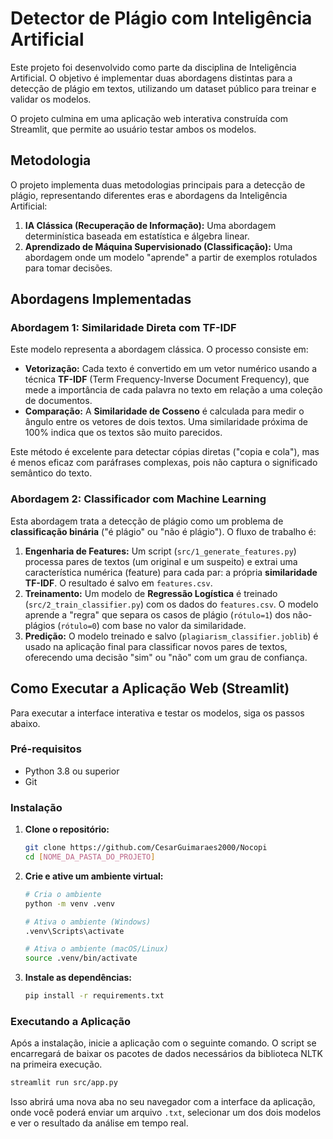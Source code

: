 # Detector de Plágio com Inteligência Artificial

Este projeto foi desenvolvido como parte da disciplina de Inteligência Artificial. O objetivo é implementar duas abordagens distintas para a detecção de plágio em textos, utilizando um dataset público para treinar e validar os modelos.

O projeto culmina em uma aplicação web interativa construída com Streamlit, que permite ao usuário testar ambos os modelos.

## Metodologia

O projeto implementa duas metodologias principais para a detecção de plágio, representando diferentes eras e abordagens da Inteligência Artificial:

1.  **IA Clássica (Recuperação de Informação):** Uma abordagem determinística baseada em estatística e álgebra linear.
2.  **Aprendizado de Máquina Supervisionado (Classificação):** Uma abordagem onde um modelo "aprende" a partir de exemplos rotulados para tomar decisões.

## Abordagens Implementadas

### Abordagem 1: Similaridade Direta com TF-IDF

Este modelo representa a abordagem clássica. O processo consiste em:

  - **Vetorização:** Cada texto é convertido em um vetor numérico usando a técnica **TF-IDF** (Term Frequency-Inverse Document Frequency), que mede a importância de cada palavra no texto em relação a uma coleção de documentos.
  - **Comparação:** A **Similaridade de Cosseno** é calculada para medir o ângulo entre os vetores de dois textos. Uma similaridade próxima de 100% indica que os textos são muito parecidos.

Este método é excelente para detectar cópias diretas ("copia e cola"), mas é menos eficaz com paráfrases complexas, pois não captura o significado semântico do texto.

### Abordagem 2: Classificador com Machine Learning

Esta abordagem trata a detecção de plágio como um problema de **classificação binária** ("é plágio" ou "não é plágio"). O fluxo de trabalho é:

1.  **Engenharia de Features:** Um script (`src/1_generate_features.py`) processa pares de textos (um original e um suspeito) e extrai uma característica numérica (feature) para cada par: a própria **similaridade TF-IDF**. O resultado é salvo em `features.csv`.
2.  **Treinamento:** Um modelo de **Regressão Logística** é treinado (`src/2_train_classifier.py`) com os dados do `features.csv`. O modelo aprende a "regra" que separa os casos de plágio (`rótulo=1`) dos não-plágios (`rótulo=0`) com base no valor da similaridade.
3.  **Predição:** O modelo treinado e salvo (`plagiarism_classifier.joblib`) é usado na aplicação final para classificar novos pares de textos, oferecendo uma decisão "sim" ou "não" com um grau de confiança.

## Como Executar a Aplicação Web (Streamlit)

Para executar a interface interativa e testar os modelos, siga os passos abaixo.

### Pré-requisitos

  - Python 3.8 ou superior
  - Git

### Instalação

1.  **Clone o repositório:**

    ```bash
    git clone https://github.com/CesarGuimaraes2000/Nocopi
    cd [NOME_DA_PASTA_DO_PROJETO]
    ```

2.  **Crie e ative um ambiente virtual:**

    ```bash
    # Cria o ambiente
    python -m venv .venv

    # Ativa o ambiente (Windows)
    .venv\Scripts\activate

    # Ativa o ambiente (macOS/Linux)
    source .venv/bin/activate
    ```

3.  **Instale as dependências:**

    ```bash
    pip install -r requirements.txt
    ```

### Executando a Aplicação

Após a instalação, inicie a aplicação com o seguinte comando. O script se encarregará de baixar os pacotes de dados necessários da biblioteca NLTK na primeira execução.

```bash
streamlit run src/app.py
```

Isso abrirá uma nova aba no seu navegador com a interface da aplicação, onde você poderá enviar um arquivo `.txt`, selecionar um dos dois modelos e ver o resultado da análise em tempo real.
